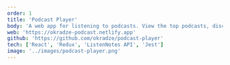 ```yaml
---
order: 1
title: 'Podcast Player'
body: 'A web app for listening to podcasts. View the top podcasts, discover new podcasts, get detailed information and recommendations.'
web: 'https://okradze-podcast.netlify.app'
github: 'https://github.com/okradze/podcast-player'
tech: ['React', 'Redux', 'ListenNotes API', 'Jest']
image: '../images/podcast-player.png'
---
```

